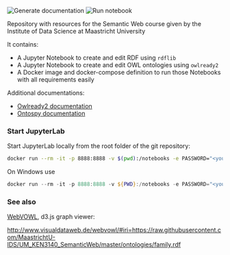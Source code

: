 ![Generate documentation](https://github.com/MaastrichtU-IDS/UM_KEN3140_SemanticWeb/workflows/Generate%20documentation/badge.svg) ![Run notebook](https://github.com/MaastrichtU-IDS/UM_KEN3140_SemanticWeb/workflows/Run%20notebook/badge.svg) 

Repository with resources for the Semantic Web course given by the Institute of Data Science at Maastricht University

It contains:

* A Jupyter Notebook to create and edit RDF using `rdflib`
* A Jupyter Notebook to create and edit OWL ontologies using `owlready2`
* A Docker image and docker-compose definition to run those Notebooks with all requirements easily

Additional documentations:

* [Owlready2 documentation](https://owlready2.readthedocs.io/en/latest/)
* [Ontospy documentation](http://lambdamusic.github.io/Ontospy)

### Start JupyterLab

Start JupyterLab locally from the root folder of the git repository:

```bash
docker run --rm -it -p 8888:8888 -v $(pwd):/notebooks -e PASSWORD="<your_secret>" umids/jupyterlab:latest
```

On Windows use

```powershell
docker run --rm -it -p 8888:8888 -v ${PWD}:/notebooks -e PASSWORD="<your_secret>" umids/jupyterlab:latest
```

### See also

[WebVOWL](http://www.visualdataweb.de/webvowl/), d3.js graph viewer: 

http://www.visualdataweb.de/webvowl/#iri=https://raw.githubusercontent.com/MaastrichtU-IDS/UM_KEN3140_SemanticWeb/master/ontologies/family.rdf
